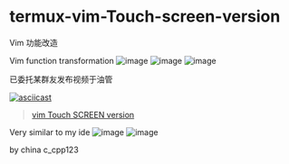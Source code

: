 # termux-vim-Touch-screen-version


Vim 功能改造


Vim function transformation
![image](https://github.com/QQ1598058687/termux-vim-Touch-screen-version/blob/main/1.png)
![image](https://github.com/QQ1598058687/termux-vim-Touch-screen-version/blob/main/2.png)
![image](https://github.com/QQ1598058687/termux-vim-Touch-screen-version/blob/main/vim%E6%BA%90%E7%A0%81%E6%94%B9%E9%80%A0%E4%B9%8B%E8%A7%A6%E5%B1%8F%E6%95%88%E6%9E%9C(%E5%B0%86%E5%9C%A8termux%E5%AE%89%E8%A3%85).gif)

已委托某群友发布视频于油管

[![asciicast](https://github.com/QQ1598058687/termux-vim-Touch-screen-version/blob/main/Screenrecorder-2021-09-22-01-05-32-892.gif)](http://imgur.com/a/4Di8L98)

<blockquote class="imgur-embed-pub" lang="en" data-id="a/4Di8L98"  ><a href="//imgur.com/a/4Di8L98">vim Touch SCREEN version</a></blockquote>

Very similar to my ide
![image](https://github.com/QQ1598058687/termux-vim-Touch-screen-version/blob/main/1.jpg)
![image](https://github.com/QQ1598058687/termux-vim-Touch-screen-version/blob/main/QQ%E6%88%AA%E5%9B%BE20210924224854.png)

by china c_cpp123
